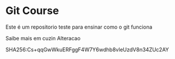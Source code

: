 # Git Course
Este é um repositorio teste para ensinar como o git funciona

Saibe mais em cuzin
Alteracao

SHA256:Cs+qqGwWkuERFggF4W7Y6wdhb8vleUzdV8n34ZUc2AY